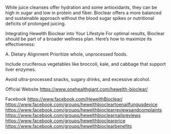 While juice cleanses offer hydration and some antioxidants, they can be high in sugar and low in protein and fiber. Bioclear offers a more balanced and sustainable approach without the blood sugar spikes or nutritional deficits of prolonged juicing.

 Integrating Hewelth Bioclear into Your Lifestyle
For optimal results, Bioclear should be part of a broader wellness plan. Here’s how to maximize its effectiveness:

A. Dietary Alignment
Prioritize whole, unprocessed foods.

Include cruciferous vegetables like broccoli, kale, and cabbage that support liver enzymes.

Avoid ultra-processed snacks, sugary drinks, and excessive alcohol.

Official Website
https://www.onehealthgiant.com/hewelth-bioclear/

Facebook
https://www.facebook.com/HewelthBioclear/ 
https://www.facebook.com/groups/hewelthbiocleartoenailfungusdevice 
https://www.facebook.com/groups/hewelthbioclearreviewsandcomplaints 
https://www.facebook.com/groups/hewelthbioclearnailsreviews 
https://www.facebook.com/groups/hewelthbioclearprice 
https://www.facebook.com/groups/hewelthbioclearbenefits 
